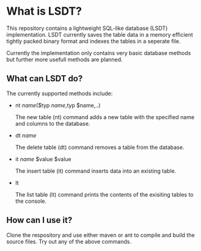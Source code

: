 # What is LSDT?
This repository contains a lightweight SQL-like database (LSDT) implementation.
LSDT currently saves the table data in a memory efficient tightly packed binary format and indexes the tables in a seperate file.


Currently the implementation only contains very basic database methods but further more usefull methods are planned.

## What can LSDT do?

The currently supported methods include:

- nt $name$($typ $name,$typ $name,..)
  
  The new table (nt) command adds a new table with the specified name and columns to the database.

- dt $name$
  
  The delete table (dt) command removes a table from the database.

- it $name$ $value $value
  
  The insert table (it) command inserts data into an existing table.

- lt

  The list table (lt) command prints the contents of the exisiting tables to the console.

## How can I use it?

Clone the respository and use either maven or ant to compile and build the source files. Try out any of the above commands.
